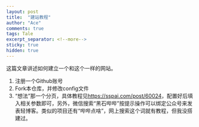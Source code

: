 ```yaml
---
layout: post
title:  "建站教程"
author: "Ace"
comments: true
tags: Tale
excerpt_separator: <!--more-->
sticky: true
hidden: true
---
```


这篇文章讲述如何建立一个和这个一样的网站。<!--more-->

1. 注册一个Github账号  
2. Fork本仓库，并修改config文件
3. “想法”那一个分页，具体教程见<https://sspai.com/post/60024>，配置好后填入相关参数即可，另外，微信搜索“黑石哔哔”按提示操作可以绑定公众号来发表轻博客。类似的项目还有“哔哔点啥”，网上搜索这个词就有教程，但我没搭建过。
